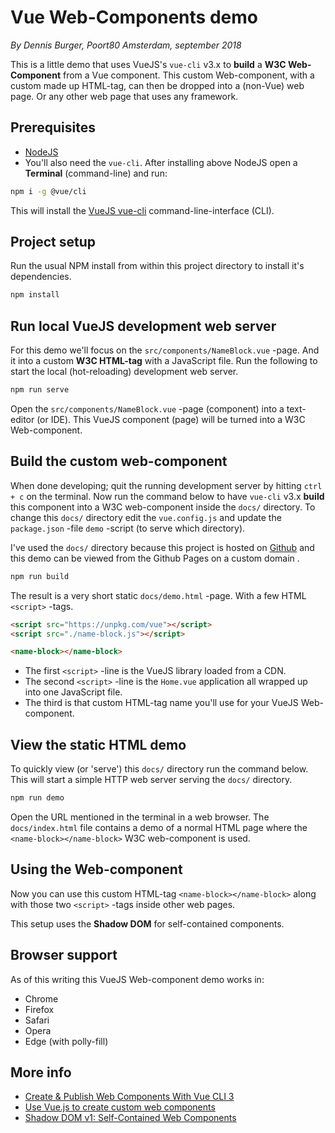 # Vue Web-Components demo

*By Dennis Burger, Poort80 Amsterdam, september 2018*

This is a little demo that uses VueJS's `vue-cli` v3.x to **build** a **W3C Web-Component** from a Vue component. This custom Web-component, with a custom made up HTML-tag, can then be dropped into a (non-Vue) web page. Or any other web page that uses any framework.

## Prerequisites

* [NodeJS](https://nodejs.org/en/)
* You'll also need the `vue-cli`. After installing above NodeJS open a **Terminal** (command-line) and run:

```bash
npm i -g @vue/cli
```

This will install the [VueJS vue-cli](https://cli.vuejs.org/guide/installation.html) command-line-interface (CLI).

## Project setup

Run the usual NPM install from within this project directory to install it's dependencies.

```bash
npm install
```

## Run local VueJS development web server

For this demo we'll focus on the `src/components/NameBlock.vue` -page. And it into a custom **W3C HTML-tag** with a JavaScript file. Run the following to start the local (hot-reloading) development web server.

```bash
npm run serve
```

Open the `src/components/NameBlock.vue` -page (component) into a text-editor (or IDE). This VueJS component (page) will be turned into a W3C Web-component.

## Build the custom web-component

When done developing; quit the running development server by hitting `ctrl + c` on the terminal. Now run the command below to have `vue-cli` v3.x **build** this component into a W3C web-component inside the `docs/` directory. To change this `docs/` directory edit the `vue.config.js` and update the `package.json` -file `demo` -script (to serve which directory).

I've used the `docs/` directory because this project is hosted on [Github](https://github.com/dutchwebworks/vue-web-component-demo) and this demo can be viewed from the Github Pages on a custom domain .

```bash
npm run build
```

The result is a very short static `docs/demo.html` -page. With a few HTML `<script>` -tags.

```html
<script src="https://unpkg.com/vue"></script>
<script src="./name-block.js"></script>

<name-block></name-block>
```

* The first `<script>` -line is the VueJS library loaded from a CDN.
* The second `<script>` -line is the `Home.vue` application all wrapped up into one JavaScript file.
* The third is that custom HTML-tag name you'll use for your VueJS Web-component.

## View the static HTML demo

To quickly view (or 'serve') this `docs/` directory run the command below. This will start a simple HTTP web server serving the `docs/` directory.

```bash
npm run demo
```

Open the URL mentioned in the terminal in a web browser. The `docs/index.html` file contains a demo of a normal HTML page where the `<name-block></name-block>` W3C web-component is used.

## Using the Web-component

Now you can use this custom HTML-tag `<name-block></name-block>` along with those two `<script>` -tags inside other web pages.

This setup uses the **Shadow DOM** for self-contained components.

## Browser support

As of this writing this VueJS Web-component demo works in:

* Chrome
* Firefox
* Safari
* Opera
* Edge (with polly-fill)

## More info

* [Create & Publish Web Components With Vue CLI 3](https://vuejsdevelopers.com/2018/05/21/vue-js-web-component/)
* [Use Vue.js to create custom web components](http://vuetips.com/vue-web-components)
* [Shadow DOM v1: Self-Contained Web Components](https://developers.google.com/web/fundamentals/web-components/shadowdom)
